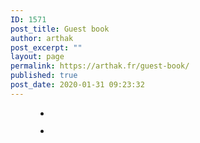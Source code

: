 ```yaml
---
ID: 1571
post_title: Guest book
author: arthak
post_excerpt: ""
layout: page
permalink: https://arthak.fr/guest-book/
published: true
post_date: 2020-01-31 09:23:32
---
```

<!-- wp:group -->
<div class="wp-block-group"><div class="wp-block-group__inner-container"><!-- wp:group -->
<div class="wp-block-group"><div class="wp-block-group__inner-container"><!-- wp:group -->
<div class="wp-block-group"><div class="wp-block-group__inner-container"><!-- wp:group -->
<div class="wp-block-group"><div class="wp-block-group__inner-container"><!-- wp:gallery {"ids":[1177]} -->
<figure class="wp-block-gallery columns-1 is-cropped"><ul class="blocks-gallery-grid"><li class="blocks-gallery-item"><figure><img src="https://arthak.fr/wp-content/uploads/2020/01/BA1F97B2-DC6F-42F8-BF55-63CB3AA4B07F.png" alt="" data-id="1177" class="wp-image-1177"/></figure></li></ul></figure>
<!-- /wp:gallery --></div></div>
<!-- /wp:group --></div></div>
<!-- /wp:group --></div></div>
<!-- /wp:group -->

<!-- wp:gallery {"ids":[2068]} -->
<figure class="wp-block-gallery columns-1 is-cropped"><ul class="blocks-gallery-grid"><li class="blocks-gallery-item"><figure><img src="https://arthak.fr/wp-content/uploads/2020/03/img_2591.png" alt="" data-id="2068" class="wp-image-2068"/></figure></li></ul></figure>
<!-- /wp:gallery --></div></div>
<!-- /wp:group -->

<!-- wp:image {"id":1947,"sizeSlug":"large"} -->
<figure class="wp-block-image size-large"><img src="https://arthak.fr/wp-content/uploads/2019/12/blacksheep-wolf-mask.png" alt="" class="wp-image-1947"/></figure>
<!-- /wp:image -->

<!-- wp:image {"id":2041,"sizeSlug":"large"} -->
<figure class="wp-block-image size-large"><img src="https://arthak.fr/wp-content/uploads/2020/03/img_2616.png" alt="" class="wp-image-2041"/></figure>
<!-- /wp:image -->

<!-- wp:image {"id":1147,"sizeSlug":"large"} -->
<figure class="wp-block-image size-large"><img src="https://arthak.fr/wp-content/uploads/2020/01/112BF7BF-98CF-452B-BCD9-465F5FDA2A57.png" alt="" class="wp-image-1147"/></figure>
<!-- /wp:image -->

<!-- wp:image {"id":810,"sizeSlug":"large"} -->
<figure class="wp-block-image size-large"><img src="https://arthak.fr/wp-content/uploads/2019/08/70234331_2489287257776430_3599972185130663936_n-1.jpg" alt="" class="wp-image-810"/></figure>
<!-- /wp:image -->

<!-- wp:image {"id":2033,"sizeSlug":"large"} -->
<figure class="wp-block-image size-large"><img src="https://arthak.fr/wp-content/uploads/2020/03/img_2907.png" alt="" class="wp-image-2033"/></figure>
<!-- /wp:image -->

<!-- wp:image {"id":2032,"sizeSlug":"large"} -->
<figure class="wp-block-image size-large"><img src="https://arthak.fr/wp-content/uploads/2020/03/img_3083.png" alt="" class="wp-image-2032"/></figure>
<!-- /wp:image -->

<!-- wp:image {"id":1157,"sizeSlug":"large"} -->
<figure class="wp-block-image size-large"><img src="https://arthak.fr/wp-content/uploads/2020/01/B6974D63-A582-46FD-8008-61A2BFA278AE.png" alt="" class="wp-image-1157"/></figure>
<!-- /wp:image -->
